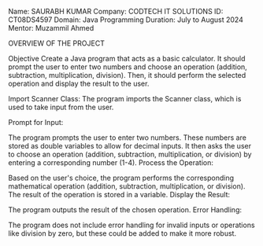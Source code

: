 Name: SAURABH KUMAR
Company: CODTECH IT SOLUTIONS
ID: CT08DS4597
Domain: Java Programming
Duration: July to August 2024
Mentor: Muzammil Ahmed



OVERVIEW OF THE PROJECT

Objective
Create a Java program that acts as a basic calculator. It should prompt the user to
enter two numbers and choose an operation (addition, subtraction, multiplication,
division). Then, it should perform the selected operation and display the result to the user.



Import Scanner Class: The program imports the Scanner class, which is used to take input from the user.

Prompt for Input:

The program prompts the user to enter two numbers. These numbers are stored as double variables to allow for decimal inputs.
It then asks the user to choose an operation (addition, subtraction, multiplication, or division) by entering a corresponding number (1-4).
Process the Operation:

Based on the user's choice, the program performs the corresponding mathematical operation (addition, subtraction, multiplication, or division).
The result of the operation is stored in a variable.
Display the Result:

The program outputs the result of the chosen operation.
Error Handling:

The program does not include error handling for invalid inputs or operations like division by zero, but these could be added to make it more robust.

